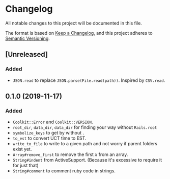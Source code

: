 # Changelog

All notable changes to this project will be documented in this file.

The format is based on [Keep a Changelog](https://keepachangelog.com/en/1.0.0/),
and this project adheres to [Semantic Versioning](https://semver.org/spec/v2.0.0.html).

## [Unreleased]

### Added

- `JSON.read` to replace `JSON.parse(File.read(path))`. Inspired by `CSV.read`.


## 0.1.0 (2019-11-17)

### Added

- `Coolkit::Error` and `Coolkit::VERSION`.
- `root_dir`, `data_dir`, `data_dir` for finding your way without `Rails.root`
- `symbolize_keys` to get by without .
- `to_est` to convert UCT time to EST.
- `write_to_file` to write to a given path and not worry if parent folders exist yet.
- `Array#remove_first` to remove the first *x* from an array.
- `String#indent` from ActiveSupport. (Because it's excessive to require it for just that)
- `String#comment` to comment ruby code in strings.

